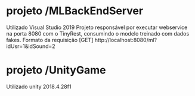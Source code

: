 # projeto /MLBackEndServer
Utilizado Visual Studio 2019
Projeto responsável por executar webservice na porta 8080 com o TinyRest, consumindo o modelo treinado com dados fakes.
Formato da requisição [GET] http://localhost:8080/ml?idUsr=1&idSound=2

# projeto /UnityGame
Utilizado unity 2018.4.28f1
